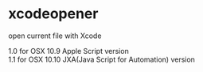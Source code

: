 xcodeopener
===========

open current file with Xcode

1.0 for OSX 10.9  Apple Script version  
1.1 for OSX 10.10 JXA(Java Script for Automation) version  
